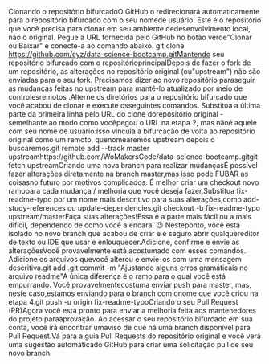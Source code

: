 Clonando o repositório bifurcadoO GitHub o redirecionará automaticamente para o repositório bifurcado com o seu nomede usuário. Este é o repositório que você precisa para clonar em seu ambiente dedesenvolvimento local, não o original. Pegue a URL fornecida pelo GitHub no botão verde"Clonar ou Baixar" e conecte-a ao comando abaixo.
git clone https://github.com/cyz/data-science-bootcamp.gitMantendo seu repositório bifurcado com o repositórioprincipalDepois de fazer o fork de um repositório, as alterações no repositório original (ou"upstream") não são enviadas para o seu fork. Precisamos dizer ao novo repositório paraseguir as mudanças feitas no upstream para mantê-lo atualizado por meio de controlesremotos .Alterne os diretórios para o repositório bifurcado que você acabou de clonar e execute osseguintes comandos. Substitua a última parte da primeira linha pelo URL do clone dorepositório original - semelhante ao modo como vocêpegou o URL na etapa 2, mas nãoé aquele com seu nome de usuário.Isso vincula a bifurcação de volta ao repositório original como um remoto, quenomearemos upstream depois o buscaremos.git remote add --track master upstreamhttps://github.com/WoMakersCode/data-science-bootcamp.gitgit fetch upstreamCriando uma nova branch para realizar mudançasÉ possível fazer alterações diretamente na branch master,mas isso pode FUBAR as coisasno futuro por motivos complicados. É melhor criar um checkout novo ramopara cada mudança / melhoria que você deseja fazer.Substitua fix-readme-typo por um
nome mais descritivo para suas alterações,como add-study-references ou update-dependencies.git checkout -b fix-readme-typo upstream/masterFaça suas alterações!Essa é a parte mais fácil ou a mais difícil, dependendo de como você a encara. 😉 Nesteponto, você está isolado no novo branch que acabou de criar e é seguro abrir qualquereditor de texto ou IDE que usar e enlouquecer.Adicione, confirme e envie as alteraçõesVocê provavelmente está acostumado com esses comandos. Adicione os arquivos quevocê alterou e envie-os com uma mensagem descritiva.git add .git commit -m "Ajustando alguns erros gramáticais no arquivo readme"A única diferença é o ramo para o qual você está empurrando. Você provavelmentecostuma enviar push para master, mas, neste caso,estamos enviando para o branch com onome que você criou na etapa 4.git push -u origin fix-readme-typoCriando o seu Pull Request (PR)Agora você está pronto para enviar a melhoria feita aos mantenedores do projeto paraaprovação. Ao acessar o seu repositório bifurcado em sua conta, você irá encontrar umaviso de que há uma branch disponível para Pull Request.Vá para a guia Pull Requests do repositório original e você verá uma sugestão automáticado GitHub para criar uma solicitação pull de seu novo branch.
